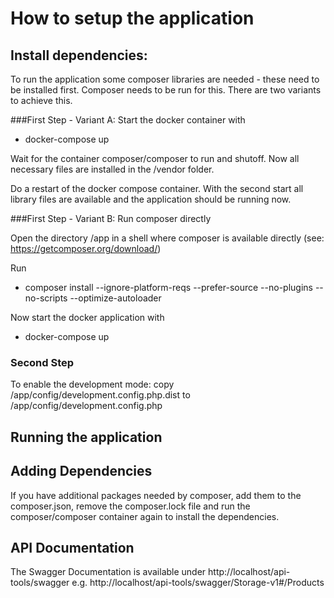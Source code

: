 # How to setup the application


## Install dependencies:
To run the application some composer libraries are needed - these need to be installed first.
Composer needs to be run for this. 
There are two variants to achieve this.

###First Step - Variant A: 
Start the docker container with 
- docker-compose up

Wait for the container composer/composer to run and shutoff.
Now all necessary files are installed in the /vendor folder.

Do a restart of the docker compose container.
With the second start all library files are available and the application should be running now.


###First Step - Variant B: 
Run composer directly

Open the directory /app in a shell where composer is available directly (see: https://getcomposer.org/download/)

Run 
- composer install --ignore-platform-reqs --prefer-source --no-plugins --no-scripts --optimize-autoloader

Now start the docker application with 
- docker-compose up

### Second Step
To enable the development mode:
copy /app/config/development.config.php.dist to /app/config/development.config.php
## Running the application

## Adding Dependencies
If you have additional packages needed by composer, add them to the composer.json, remove the composer.lock file and run the composer/composer container again to install the dependencies.

## API Documentation
The Swagger Documentation is available under http://localhost/api-tools/swagger
e.g. http://localhost/api-tools/swagger/Storage-v1#/Products


